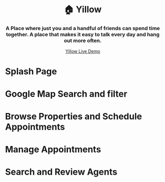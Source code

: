 <h1 align="center">🏠 Yillow</ha>

<h3 align="center">A Place where just you and a handful of friends can spend time together. A place that makes it easy to talk every day and hang out more often.</h3>

<p align="center"><a  href="https://yillow-app.herokuapp.com">Yillow Live Demo</a></p>

# Splash Page

# Google Map Search and filter

# Browse Properties and Schedule Appointments

# Manage Appointments

# Search and Review Agents
